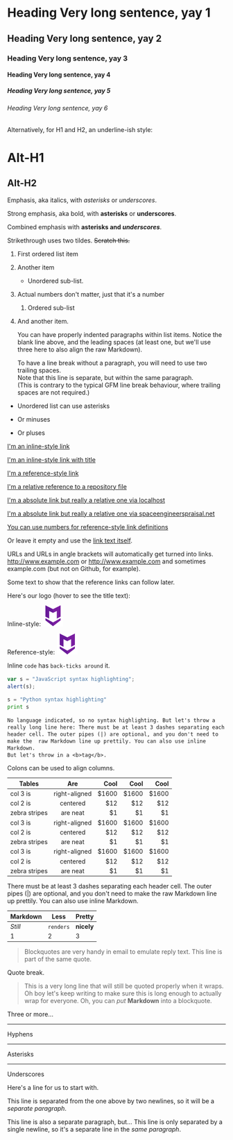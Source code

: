 # Heading Very long sentence, yay 1
## Heading Very long sentence, yay 2
### Heading Very long sentence, yay 3
#### Heading Very long sentence, yay 4
##### Heading Very long sentence, yay 5
###### Heading Very long sentence, yay 6

Alternatively, for H1 and H2, an underline-ish style:

Alt-H1
======

Alt-H2
------


Emphasis, aka italics, with *asterisks* or _underscores_.

Strong emphasis, aka bold, with **asterisks** or __underscores__.

Combined emphasis with **asterisks and _underscores_**.

Strikethrough uses two tildes. ~~Scratch this.~~



1. First ordered list item
2. Another item
    * Unordered sub-list. 
1. Actual numbers don't matter, just that it's a number
    1. Ordered sub-list
4. And another item.

    You can have properly indented paragraphs within list items. Notice the blank line above, and the leading spaces (at least one, but we'll use three here to also align the raw Markdown).

    To have a line break without a paragraph, you will need to use two trailing spaces.  
    Note that this line is separate, but within the same paragraph.  
    (This is contrary to the typical GFM line break behaviour, where trailing spaces are not required.)

* Unordered list can use asterisks
- Or minuses
+ Or pluses



[I'm an inline-style link](https://www.google.com)

[I'm an inline-style link with title](https://www.google.com "Google's Homepage")

[I'm a reference-style link][Arbitrary case-insensitive reference text]

[I'm a relative reference to a repository file](../blob/master/LICENSE)

[I'm a absolute link but really a relative one via localhost](https://localhost:8080/browse)

[I'm a absolute link but really a relative one via spaceengineerspraisal.net](https://spaceengineerspraisal.net/browse)


[You can use numbers for reference-style link definitions][1]

Or leave it empty and use the [link text itself].

URLs and URLs in angle brackets will automatically get turned into links. 
http://www.example.com or <http://www.example.com> and sometimes 
example.com (but not on Github, for example).

Some text to show that the reference links can follow later.

[arbitrary case-insensitive reference text]: https://www.mozilla.org
[1]: http://slashdot.org
[link text itself]: http://www.reddit.com




Here's our logo (hover to see the title text):

Inline-style: 
![alt text](https://github.com/adam-p/markdown-here/raw/master/src/common/images/icon48.png "Logo Title Text 1")

Reference-style: 
![alt text][logo]

[logo]: https://github.com/adam-p/markdown-here/raw/master/src/common/images/icon48.png "Logo Title Text 2"



Inline `code` has `back-ticks around` it.


```javascript
var s = "JavaScript syntax highlighting";
alert(s);
```
 
```python
s = "Python syntax highlighting"
print s
```
 
```
No language indicated, so no syntax highlighting. But let's throw a really long line here: There must be at least 3 dashes separating each header cell. The outer pipes (|) are optional, and you don't need to make the  raw Markdown line up prettily. You can also use inline Markdown.
But let's throw in a <b>tag</b>.
```



Colons can be used to align columns.

| Tables        | Are           | Cool  | Cool  | Cool  |
| ------------- |:-------------:| -----:| -----:| -----:|
| col 3 is      | right-aligned | $1600 | $1600 | $1600 |
| col 2 is      | centered      |   $12 |   $12 |   $12 |
| zebra stripes | are neat      |    $1 |    $1 |    $1 |
| col 3 is      | right-aligned | $1600 | $1600 | $1600 |
| col 2 is      | centered      |   $12 |   $12 |   $12 |
| zebra stripes | are neat      |    $1 |    $1 |    $1 |
| col 3 is      | right-aligned | $1600 | $1600 | $1600 |
| col 2 is      | centered      |   $12 |   $12 |   $12 |
| zebra stripes | are neat      |    $1 |    $1 |    $1 |

There must be at least 3 dashes separating each header cell.
The outer pipes (|) are optional, and you don't need to make the 
raw Markdown line up prettily. You can also use inline Markdown.

Markdown | Less | Pretty
--- | --- | ---
*Still* | `renders` | **nicely**
1 | 2 | 3



> Blockquotes are very handy in email to emulate reply text.
> This line is part of the same quote.

Quote break.

> This is a very long line that will still be quoted properly when it wraps. Oh boy let's keep writing to make sure this is long enough to actually wrap for everyone. Oh, you can *put* **Markdown** into a blockquote. 



Three or more...

---

Hyphens

***

Asterisks

___

Underscores



Here's a line for us to start with.

This line is separated from the one above by two newlines, so it will be a *separate paragraph*.

This line is also a separate paragraph, but...
This line is only separated by a single newline, so it's a separate line in the *same paragraph*.


